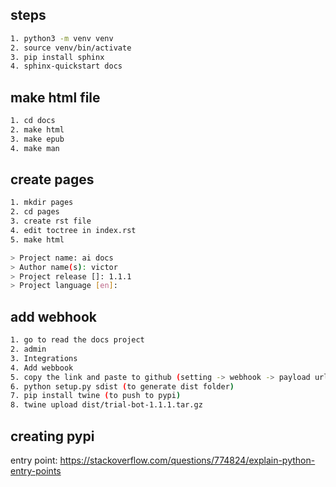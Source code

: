 ## steps
```bash
1. python3 -m venv venv
2. source venv/bin/activate
3. pip install sphinx
4. sphinx-quickstart docs
```
## make html file
```bash
1. cd docs
2. make html
3. make epub
4. make man
```

## create pages
```bash
1. mkdir pages
2. cd pages
3. create rst file
4. edit toctree in index.rst
5. make html
```

```bash
> Project name: ai docs
> Author name(s): victor
> Project release []: 1.1.1
> Project language [en]:
```

## add webhook
```bash
1. go to read the docs project 
2. admin
3. Integrations
4. Add webbook
5. copy the link and paste to github (setting -> webhook -> payload url)
6. python setup.py sdist (to generate dist folder)
7. pip install twine (to push to pypi)
8. twine upload dist/trial-bot-1.1.1.tar.gz
```

## creating pypi

entry point: https://stackoverflow.com/questions/774824/explain-python-entry-points